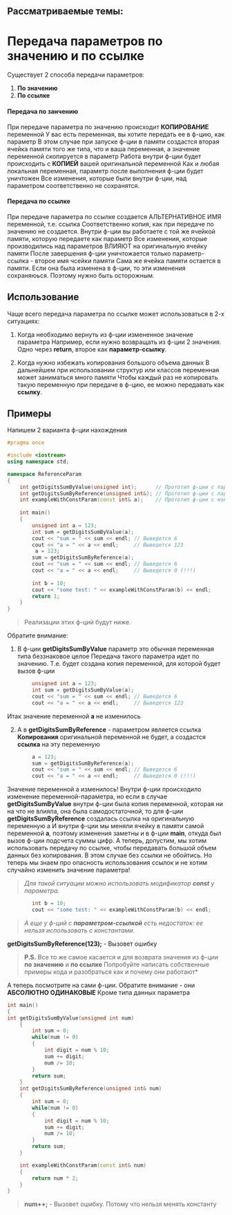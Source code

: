 ##  Рассматриваемые темы:
#   Передача параметров по значению и по ссылке


Существует 2 способа передачи параметров:
   1. **По значению**
   2. **По ссылке**

####   Передача по занчению 
  При передаче параметра по значению происходит **КОПИРОВАНИЕ** переменной
  У вас есть переменная, вы хотите передать ее в ф-цию, как параметр
  В этом случае при запуске ф-ции в памяти создастся вторая ячейка памяти
  того же типа, что и ваша переменная, а значение переменной скопируется в параметр
  Работа внутри ф-ции будет происходить с **КОПИЕЙ** вашей оригинальной переменной
  Как и любая локальная переменная, параметр после выполнения ф-ции будет уничтожен
  Все изменения, которые были внутри ф-ции, над параметром соответственно не сохранятся.

####   Передача по ссылке 
   При передаче параметра по ссылке создается АЛЬТЕРНАТИВНОЕ ИМЯ переменной, т.е. ссылка
   Соответственно копия, как при передаче по значению не создается.
   Внутри ф-ции вы работаете с той же ячейкой памяти, которую передаете как параметр
   Все изменения, которые производились над параметров ВЛИЯЮТ на оригинальную ячейку памяти
   После завершения ф-ции уничтожается только параметр-ссылка - второе имя чсейки памяти
   Сама же ячейка памяти остается в памяти. Если она была изменена в ф-ции, то эти изменения
   сохраняюься. Поэтому нужно быть осторожным.

 ##   Использование
  Чаще всего передача параметра по ссылке может использоваться в 2-х ситуациях:
    
  1. Когда необходимо вернуть из ф-ции измененное значение параметра
    Например, если нужно возвращать из ф-ции 2 значения. Одно через **return**, второе как **параметр-ссылку**.
    
  2. Когда нужно избежать копирования большого объема данных
    В дальнейшем при использовании структур или классов переменная может заниматься много памяти
    Чтобы каждый раз не копировать такую переменную при передаче в ф-цию, ее можно передавать как **ссылку**.

  ##   Примеры

   Напишем 2 варианта ф-ции нахождения
   
```c++
#pragma once

#include <iostream>
using namespace std;

namespace ReferenceParam
{
    int getDigitsSumByValue(unsigned int);      // Прототип ф-ции с параметром по значению
    int getDigitsSumByReference(unsigned int&); // Прототип ф-ции с параметром-ссылкой
    int exampleWithConstParam(const int& a);    // Прототип ф-ции с константным параметром ссылкой
    
    int main()
    {
        unsigned int a = 123;
        int sum = getDigitsSumByValue(a);
        cout << "sum = " << sum << endl; // Выведется 6
        cout << "a = " << a << endl;     // Выведется 123
         a = 123;
        sum = getDigitsSumByReference(a);
        cout << "sum = " << sum << endl; // Выведется 6
        cout << "a = " << a << endl;     // Выведется 0 (!!!)
        
        int b = 10;
        cout << "some test: " << exampleWithConstParam(b) << endl;
        return 1;
    }
}
```
>  Реализации этих ф-ций будут ниже.


   Обратите внимание:
     
   1. В ф-ции **getDigitsSumByValue** параметр это обычная переменная типа беззнаковое целое
     Передача такого параметра идет по значению. Т.е. будет создана копия переменной,
     для которой будет вызов ф-ции
```c++
        unsigned int a = 123;
        int sum = getDigitsSumByValue(a);
        cout << "sum = " << sum << endl; // Выведется 6
        cout << "a = " << a << endl;     // Выведется 123
```

   Итак значение переменной **a** не изменилось
     
   2. А в **getDigitsSumByReference** - параметром является ссылка
     **Копирования** оригинальной переменной не будет, а создастся **ссылка** на эту переменную


```c++
        a = 123;
        sum = getDigitsSumByReference(a);
        cout << "sum = " << sum << endl; // Выведется 6
        cout << "a = " << a << endl;     // Выведется 0 (!!!)
```

   Значение переменной а изменилось!
   Внутри ф-ции происходило изменение переменной-параметра,
   но если в случае **getDigitsSumByValue** внутри ф-ции была копия переменной,
   которая ни на что не влияла, она была самодостаточной,
   то для ф-ции **getDigitsSumByReference** создалась ссылка на оригинальную переменную a
   И внутри ф-ции мы меняли ячейку в памяти самой переменной **a**,
   поэтому изменения заметны и в ф-ции **main**, откуда был вызов ф-ции подсчета суммы цифр.
   А теперь, допустим, мы хотим использовать передачу по ссылке, чтобы передавать большой
   объем данных без копирования. В этом случае без ссылки не обойтись. Но теперь мы знаем
   про опасность использования ссылок и не хотим случайно изменить значение параметра!


   >   *Для такой ситуации можно использовать модификатор **const** у параметра.*
   
```c++
        int b = 10;
        cout << "some test: " << exampleWithConstParam(b) << endl;
```

   >   *А еще у ф-ций с **параметром-ссылкой** есть недостаток:
       ее нельзя использовать с константами.*
       
   **getDigitsSumByReference(123);** - Вызовет ошибку
       
   >   **P.S.**
       Все то же самое касается и для возврата значения из ф-ции **по значению** и **по ссылке**
       Попробуйте написать собственные примеры кода и разобраться как и почему они работают*

  А теперь посмотрите на сами ф-ции.
    Обратите внимание - они **АБСОЛЮТНО ОДИНАКОВЫЕ**
    Кроме типа данных параметра
    
```c++
int main()
{
int getDigitsSumByValue(unsigned int num)
    {
        int sum = 0;
        while(num != 0)
        {
            int digit = num % 10;
            sum += digit;
            num /= 10;
        }
        return sum;
    }
    int getDigitsSumByReference(unsigned int& num)
    {
        int sum = 0;
        while(num != 0)
        {
            int digit = num % 10;
            sum += digit;
            num /= 10;
        }
        return sum;
    }

    int exampleWithConstParam(const int& num)
    {
        return num * 2;
    }
}
```

>  **num++;** - Вызовет ошибку. Потому что нельзя менять константу
